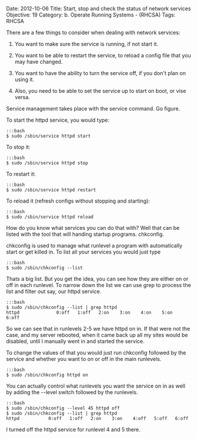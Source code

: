Date: 2012-10-06
Title: Start, stop and check the status of network services
Objective: 19
Category: b. Operate Running Systems - (RHCSA)
Tags: RHCSA


There are a few things to consider when dealing with network services:

1. You want to make sure the service is running, if not start it. 

2. You want to be able to restart the service, to reload a config file that you may have changed.

3. You want to have the ability to turn the service off, if you don't plan on using it. 

4. Also, you need to be able to set the service up to start on boot, or vise versa.


Service management takes place with the service command. Go figure. 

To start the httpd service, you would type:

    :::bash
    $ sudo /sbin/service httpd start

To stop it:

    :::bash
    $ sudo /sbin/service httpd stop

To restart it:
    
    :::bash
    $ sudo /sbin/service httpd restart

To reload it (refresh configs without stopping and starting):

    :::bash 
    $ sudo /sbin/service httpd reload

How do you know what services you can do that with? Well that can be listed with the tool that will handing startup programs. chkconfig.

chkconfig is used to manage what runlevel a program with automatically start or get killed in. To list all your services you would just type

    :::bash
    $ sudo /sbin/chkconfig --list

Thats a big list. But you get the idea, you can see how they are either on or off in each runlevel. To narrow down the list we can use grep to process the list and filter out say, our httpd service.

    :::bash
    $ sudo /sbin/chkconfig --list | grep httpd
    httpd              0:off   1:off   2:on    3:on    4:on    5:on    6:off

So we can see that in runlevels 2-5 we have httpd on in. If that were not the case, and my server rebooted, when it came back up all my sites would be disabled, until I manually went in and started the service. 

To change the values of that you would just run chkconfig followed by the service and whether you want to on or off in the main runlevels. 

    :::bash    
    $ sudo /sbin/chkconfig httpd on

You can actually control what runlevels you want the service on in as well by adding the --level switch followed by the runlevels. 

    :::bash
    $ sudo /sbin/chkconfig --level 45 httpd off
    $ sudo /sbin/chkconfig --list | grep httpd
    httpd           0:off   1:off   2:on    3:on    4:off   5:off   6:off

I turned off the httpd service for runlevel 4 and 5 there.
